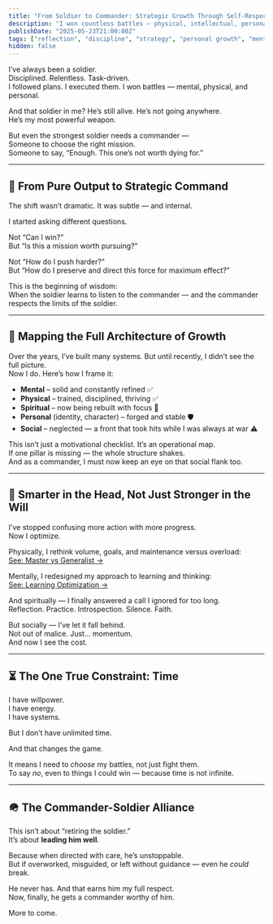 ```yaml
---
title: "From Soldier to Commander: Strategic Growth Through Self-Respect"
description: "I won countless battles — physical, intellectual, personal. But the time came to stop charging ahead and start commanding with purpose. This is about evolving from pure discipline to wise direction."
publishDate: "2025-05-23T21:00:00Z"
tags: ["reflection", "discipline", "strategy", "personal growth", "mental models"]
hidden: false
---
```


I’ve always been a soldier.  
Disciplined. Relentless. Task-driven.  
I followed plans. I executed them. I won battles —  mental, physical, and personal.

And that soldier in me? He’s still alive. He’s not going anywhere.  
He’s my most powerful weapon.

But even the strongest soldier needs a commander —  
Someone to choose the right mission.  
Someone to say, “Enough. This one’s not worth dying for.”

---

## 🎯 From Pure Output to Strategic Command

The shift wasn’t dramatic. It was subtle — and internal.

I started asking different questions.

Not “Can I win?”  
But “Is this a mission worth pursuing?”

Not “How do I push harder?”  
But “How do I preserve and direct this force for maximum effect?”

This is the beginning of wisdom:  
When the soldier learns to listen to the commander — and the commander respects the limits of the soldier.

---

## 🧱 Mapping the Full Architecture of Growth

Over the years, I’ve built many systems. But until recently, I didn’t see the full picture.  
Now I do. Here’s how I frame it:

- **Mental** – solid and constantly refined ✅  
- **Physical** – trained, disciplined, thriving ✅  
- **Spiritual** – now being rebuilt with focus 🧭  
- **Personal** (identity, character) – forged and stable 🛡️  
- **Social** – neglected — a front that took hits while I was always at war ⚠️

This isn’t just a motivational checklist. It’s an operational map.  
If one pillar is missing — the whole structure shakes.  
And as a commander, I must now keep an eye on that social flank too.

---

## 🧠 Smarter in the Head, Not Just Stronger in the Will

I've stopped confusing more action with more progress.  
Now I optimize.

Physically, I rethink volume, goals, and maintenance versus overload:  
[See: Master vs Generalist →](https://olimp.run/posts/master-vs-generalist/)

Mentally, I redesigned my approach to learning and thinking:  
[See: Learning Optimization →](https://olimp.run/posts/learning-cognitive-optimization/)

And spiritually — I finally answered a call I ignored for too long.  
Reflection. Practice. Introspection. Silence. Faith.

But socially — I’ve let it fall behind.  
Not out of malice. Just... momentum.  
And now I see the cost.

---

## ⏳ The One True Constraint: Time

I have willpower.  
I have energy.  
I have systems.

But I don’t have unlimited time.

And that changes the game.

It means I need to *choose* my battles, not just fight them.  
To say *no*, even to things I could win — because time is not infinite.

---

## 🪖 The Commander-Soldier Alliance

This isn’t about “retiring the soldier.”  
It’s about **leading him well**.

Because when directed with care, he’s unstoppable.  
But if overworked, misguided, or left without guidance — even he *could* break.

He never has. And that earns him my full respect.  
Now, finally, he gets a commander worthy of him.

More to come.

